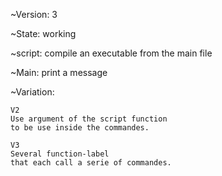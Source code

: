 
~Version: 3

~State: working

~script: compile an executable from the main file

~Main: print a message

~Variation:

    V2
    Use argument of the script function
    to be use inside the commandes.

    V3
    Several function-label
    that each call a serie of commandes.

